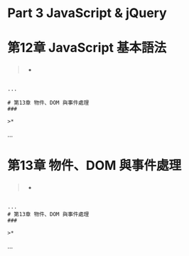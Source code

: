 # Part 3 JavaScript & jQuery

# 第12章 JavaScript 基本語法
###

>*
```

...

# 第13章 物件、DOM 與事件處理
###

>*
```

...

# 第13章 物件、DOM 與事件處理
###

>*
```

...
# 第13章 物件、DOM 與事件處理
###

>*
```

...
